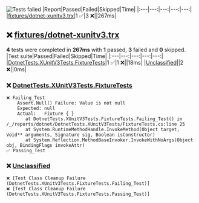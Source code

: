![Tests failed](https://img.shields.io/badge/tests-1%20passed%2C%203%20failed-critical)
|Report|Passed|Failed|Skipped|Time|
|:---|---:|---:|---:|---:|
|[fixtures/dotnet-xunitv3.trx](#user-content-r0)|1 ✅|3 ❌||267ms|
## ❌ <a id="user-content-r0" href="#user-content-r0">fixtures/dotnet-xunitv3.trx</a>
**4** tests were completed in **267ms** with **1** passed, **3** failed and **0** skipped.
|Test suite|Passed|Failed|Skipped|Time|
|:---|---:|---:|---:|---:|
|[DotnetTests.XUnitV3Tests.FixtureTests](#user-content-r0s0)|1 ✅|1 ❌||18ms|
|[Unclassified](#user-content-r0s1)||2 ❌||0ms|
### ❌ <a id="user-content-r0s0" href="#user-content-r0s0">DotnetTests.XUnitV3Tests.FixtureTests</a>
```
❌ Failing_Test
	Assert.Null() Failure: Value is not null
	Expected: null
	Actual:   Fixture { }
	   at DotnetTests.XUnitV3Tests.FixtureTests.Failing_Test() in /_/reports/dotnet/DotnetTests.XUnitV3Tests/FixtureTests.cs:line 25
	   at System.RuntimeMethodHandle.InvokeMethod(Object target, Void** arguments, Signature sig, Boolean isConstructor)
	   at System.Reflection.MethodBaseInvoker.InvokeWithNoArgs(Object obj, BindingFlags invokeAttr)
✅ Passing_Test
```
### ❌ <a id="user-content-r0s1" href="#user-content-r0s1">Unclassified</a>
```
❌ [Test Class Cleanup Failure (DotnetTests.XUnitV3Tests.FixtureTests.Failing_Test)]
❌ [Test Class Cleanup Failure (DotnetTests.XUnitV3Tests.FixtureTests.Passing_Test)]
```
